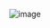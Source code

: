 ![image](https://user-images.githubusercontent.com/63970461/188509645-04556774-1dc2-4657-9fdc-b7b3ec001817.png)
